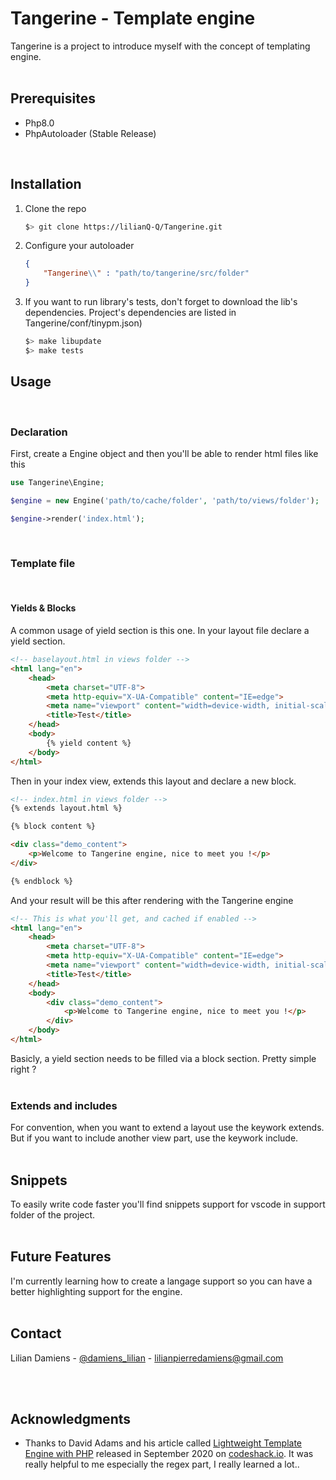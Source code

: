 # Tangerine - Template engine
Tangerine is a project to introduce myself with the concept of templating engine.<br><br>

## Prerequisites
- Php8.0
- PhpAutoloader (Stable Release)

<br>

## Installation
1. Clone the repo
	```bash
	$> git clone https://lilianQ-Q/Tangerine.git
	```
2. Configure your autoloader
	```json
	{
		"Tangerine\\" : "path/to/tangerine/src/folder"
	}
	```
3. If you want to run library's tests, don't forget to download the lib's dependencies. Project's dependencies are listed in Tangerine/conf/tinypm.json)
	```bash
	$> make libupdate
	$> make tests
	```
## Usage
<br>

### Declaration
First, create a Engine object and then you'll be able to render html files like this
```php
use Tangerine\Engine;

$engine = new Engine('path/to/cache/folder', 'path/to/views/folder');

$engine->render('index.html');
```
<br>

### Template file
<br>

#### Yields & Blocks
A common usage of yield section is this one. In your layout file declare a yield section. 
```html
<!-- baselayout.html in views folder -->
<html lang="en">
	<head>
		<meta charset="UTF-8">
		<meta http-equiv="X-UA-Compatible" content="IE=edge">
		<meta name="viewport" content="width=device-width, initial-scale=1.0">
		<title>Test</title>
	</head>
	<body>
		{% yield content %}
	</body>
</html>
```
Then in your index view, extends this layout and declare a new block.
```html
<!-- index.html in views folder -->
{% extends layout.html %}

{% block content %}

<div class="demo_content">
	<p>Welcome to Tangerine engine, nice to meet you !</p>
</div>

{% endblock %}
```

And your result will be this after rendering with the Tangerine engine
```html
<!-- This is what you'll get, and cached if enabled -->
<html lang="en">
	<head>
		<meta charset="UTF-8">
		<meta http-equiv="X-UA-Compatible" content="IE=edge">
		<meta name="viewport" content="width=device-width, initial-scale=1.0">
		<title>Test</title>
	</head>
	<body>
		<div class="demo_content">
			<p>Welcome to Tangerine engine, nice to meet you !</p>
		</div>
	</body>
</html>
```

Basicly, a yield section needs to be filled via a block section. Pretty simple right ?<br><br>

### Extends and includes
For convention, when you want to extend a layout use the keywork extends.
But if you want to include another view part, use the keywork include.
<br><br>

## Snippets

To easily write code faster you'll find snippets support for vscode in support folder of the project.<br><br>


## Future Features

I'm currently learning how to create a langage support so you can have a better highlighting support for the engine.<br><br>

## Contact
Lilian Damiens - <a href="https://twitter.com/damiens_lilian">@damiens_lilian</a> - <a href="mailto:lilianpierredamiens@gmail.com">lilianpierredamiens@gmail.com</a>




<br><br>
## Acknowledgments
- Thanks to David Adams and his article called <a href="https://codeshack.io/lightweight-template-engine-php/">Lightweight Template Engine with PHP</a> released in September 2020 on <a href="https://codeshack.io">codeshack.io</a>. 
It was really helpful to me especially the regex part, I really learned a lot..